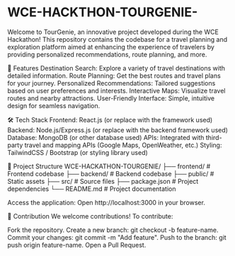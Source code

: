 # WCE-HACKTHON-TOURGENIE-
Welcome to TourGenie, an innovative project developed during the WCE Hackathon! This repository contains the codebase for a travel planning and exploration platform aimed at enhancing the experience of travelers by providing personalized recommendations, route planning, and more.

🚀 Features Destination Search: Explore a variety of travel destinations with detailed information. Route Planning: Get the best routes and travel plans for your journey. Personalized Recommendations: Tailored suggestions based on user preferences and interests. Interactive Maps: Visualize travel routes and nearby attractions. User-Friendly Interface: Simple, intuitive design for seamless navigation.

🛠️ Tech Stack Frontend: React.js (or replace with the framework used) Backend: Node.js/Express.js (or replace with the backend framework used) Database: MongoDB (or other database used) APIs: Integrated with third-party travel and mapping APIs (Google Maps, OpenWeather, etc.) Styling: TailwindCSS / Bootstrap (or styling library used)

📂 Project Structure WCE-HACKATHON-TOURGENIE/ ├── frontend/ # Frontend codebase ├── backend/ # Backend codebase ├── public/ # Static assets ├── src/ # Source files ├── package.json # Project dependencies └── README.md # Project documentation

Access the application: Open http://localhost:3000 in your browser.

📝 Contribution We welcome contributions! To contribute:

Fork the repository. Create a new branch: git checkout -b feature-name. Commit your changes: git commit -m "Add feature". Push to the branch: git push origin feature-name. Open a Pull Request.
